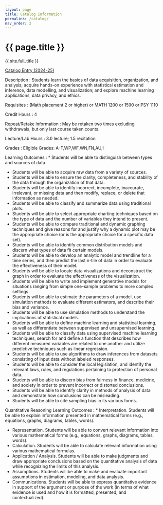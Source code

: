 ```yaml
---
layout: page
title: Catalog Information
permalink: /catalog/
nav_order: 2
---
```


# {{ page.title }}

{{ site.full_title }}

[Catalog Entry (2024-25)](https://www.catalogs.ohio.edu/preview_course_nopop.php?catoid=75&coid=423264)

Description
: Students learn the basics of data acquisition, organization, and analysis; acquire hands-on experience with statistical estimation and inference, data modelling, and visualization; and explore machine learning applications, data privacy, and ethics.

Requisites
: (Math placement 2 or higher) or MATH 1200 or 1500 or PSY 1110

Credit Hours 
: 4

<!-- <dt>OHIO BRICKS</dt>      :***** NOT UNTIL OT36 APPROVED-->
<!--<dt>General Education Code (students who entered prior to Fall 2021-22) :???-->

Repeat/Retake Information 
: May be retaken two times excluding withdrawals, but only last course taken counts.

Lecture/Lab Hours 
: 3.0 lecture; 1.5 recitation

Grades 
: Eligible Grades: A-F,WP,WF,WN,FN,AU,I
  
  <!--Course Transferability :OT36 course: <a href="">TMM0</a>PLANNED-->
  <!-- <dt>College Credit Plus :*****Level 1 DUNNO -->

Learning Outcomes
: * Students will be able to distinguish between types and sources of data.
  * Students will be able to acquire raw data from a variety of sources.
  * Students will be able to ensure the clarity, completeness, and stability of the data through the organization of that data.
  * Students will be able to identify incorrect, incomplete, inaccurate, irrelevant, or missing data and then modify, replace, or delete that information as needed.
  * Students will be able to classify and summarize data using traditional plots.
  * Students will be able to select appropriate charting techniques based on the type of data and the number of variables they intend to present.
  * Students will be able to compare traditional and dynamic graphing techniques and give reasons for and justify why a dynamic plot may be the appropriate choice (or is the appropriate choice for a specific data set).
  * Students will be able to identify common distribution models and discern what types of data fit certain models.
  * Students will be able to develop an analytic model and trendline for a time series, and then predict the last n-tile of data in order to evaluate the effectiveness of their model.
  * Students will be able to locate data visualizations and deconstruct the graph in order to evaluate the effectiveness of the visualization.
  * Students will be able to write and implement generative models for situations ranging from simple one-sample problems to more complex settings
  * Students will be able to estimate the parameters of a model, use simulation methods to evaluate different estimators, and describe their bias and variance.
  * Students will be able to use simulation methods to understand the implications of statistical models.
  * Students will be able to define machine learning and statistical learning, as well as differentiate between supervised and unsupervised learning. 
  * Students will be able to classify data using supervised machine learning techniques, search for and define a function that describes how different measured variables are related to one another and utilize predictive techniques such as linear regression.
  * Students will be able to use algorithms to draw inferences from datasets consisting of input data without labeled responses. 
  * Students will be able to consider the local legislation, and identify the relevant laws, rules, and regulations pertaining to protection of personal data.
  * Students will be able to discern bias from fairness in finance, medicine, and society in order to prevent incorrect or distorted conclusions.
  * Students will be able to identify clarity in methods of analysis of data and demonstrate how conclusions can be misleading.
  * Students will be able to cite sampling bias in its various forms.
      
Quantitative Reasoning Learning Outcomes
: * Interpretation. Students will be able to explain information presented in mathematical forms (e.g., equations, graphs, diagrams, tables, words).
  * Representation. Students will be able to convert relevant information into various mathematical forms (e.g., equations, graphs, diagrams, tables, words).
  * Calculation. Students will be able to calculate relevant information using various mathematical formulas.
  * Application / Analysis. Students will be able to make judgments and draw appropriate conclusions based on the quantitative analysis of data while recognizing the limits of this analysis.
  * Assumptions. Students will be able to make and evaluate important assumptions in estimation, modeling, and data analysis.
  * Communications. Students will be able to express quantitative evidence in support of the argument or purpose of the work (in terms of what evidence is used and how it is formatted, presented, and contextualized).	  
      
